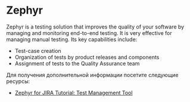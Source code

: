 # Zephyr

Zephyr is a testing solution that improves the quality of your software by managing and monitoring end-to-end testing. It is very effective for managing manual testing. Its key capabilities include:

- Test-case creation
- Organization of tests by product releases and components
- Assignment of tests to the Quality Assurance team

Для получения дополнительной информации посетите следующие ресурсы:

- [Zephyr for JIRA Tutorial: Test Management Tool](https://www.guru99.com/zephyr-agile-jira.html)
